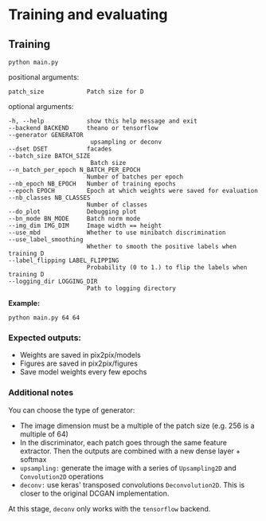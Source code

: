 # Training and evaluating

## Training

`python main.py`

positional arguments:

    patch_size            Patch size for D

optional arguments:

    -h, --help            show this help message and exit
    --backend BACKEND     theano or tensorflow
    --generator GENERATOR
                           upsampling or deconv
    --dset DSET           facades
    --batch_size BATCH_SIZE
                           Batch size
    --n_batch_per_epoch N_BATCH_PER_EPOCH
                          Number of batches per epoch
    --nb_epoch NB_EPOCH   Number of training epochs
    --epoch EPOCH         Epoch at which weights were saved for evaluation
    --nb_classes NB_CLASSES
                          Number of classes
    --do_plot             Debugging plot
    --bn_mode BN_MODE     Batch norm mode
    --img_dim IMG_DIM     Image width == height
    --use_mbd             Whether to use minibatch discrimination
    --use_label_smoothing
                          Whether to smooth the positive labels when training D
    --label_flipping LABEL_FLIPPING
                          Probability (0 to 1.) to flip the labels when training D
    --logging_dir LOGGING_DIR
                          Path to logging directory

**Example:**

`python main.py 64 64`


### Expected outputs:

- Weights are saved in  pix2pix/models
- Figures are saved in  pix2pix/figures
- Save model weights every few epochs

### Additional notes

You can choose the type of generator:

- The image dimension must be a multiple of the patch size (e.g. 256 is a multiple of 64)
- In the discriminator, each patch goes through the same feature extractor. Then the outputs are combined with a new dense layer + softmax
- `upsampling:` generate the image with a series of `Upsampling2D` and `Convolution2D` operations 
- `deconv:` use keras' transposed convolutions `Deconvolution2D`. This is closer to the original DCGAN implementation. 

At this stage, `deconv` only works with the `tensorflow` backend.